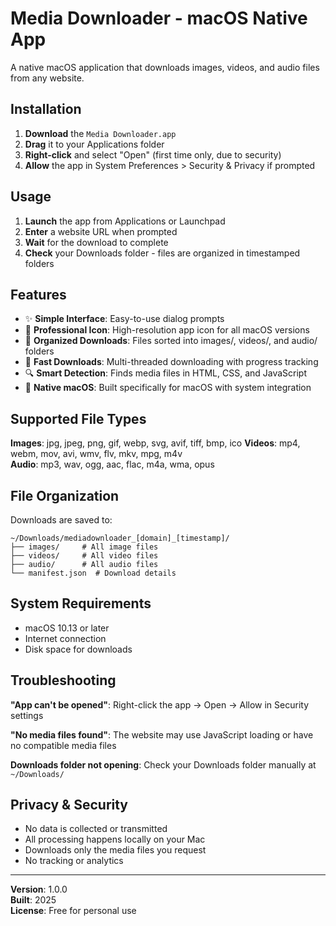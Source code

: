 # Media Downloader - macOS Native App

A native macOS application that downloads images, videos, and audio files from any website.

## Installation

1. **Download** the `Media Downloader.app` 
2. **Drag** it to your Applications folder
3. **Right-click** and select "Open" (first time only, due to security)
4. **Allow** the app in System Preferences > Security & Privacy if prompted

## Usage

1. **Launch** the app from Applications or Launchpad
2. **Enter** a website URL when prompted
3. **Wait** for the download to complete
4. **Check** your Downloads folder - files are organized in timestamped folders

## Features

- ✨ **Simple Interface**: Easy-to-use dialog prompts
- 🎨 **Professional Icon**: High-resolution app icon for all macOS versions
- 📁 **Organized Downloads**: Files sorted into images/, videos/, and audio/ folders  
- 🚀 **Fast Downloads**: Multi-threaded downloading with progress tracking
- 🔍 **Smart Detection**: Finds media files in HTML, CSS, and JavaScript
- 📱 **Native macOS**: Built specifically for macOS with system integration

## Supported File Types

**Images**: jpg, jpeg, png, gif, webp, svg, avif, tiff, bmp, ico
**Videos**: mp4, webm, mov, avi, wmv, flv, mkv, mpg, m4v  
**Audio**: mp3, wav, ogg, aac, flac, m4a, wma, opus

## File Organization

Downloads are saved to:
```
~/Downloads/mediadownloader_[domain]_[timestamp]/
├── images/     # All image files
├── videos/     # All video files
├── audio/      # All audio files
└── manifest.json  # Download details
```

## System Requirements

- macOS 10.13 or later
- Internet connection
- Disk space for downloads

## Troubleshooting

**"App can't be opened"**: Right-click the app → Open → Allow in Security settings

**"No media files found"**: The website may use JavaScript loading or have no compatible media files

**Downloads folder not opening**: Check your Downloads folder manually at `~/Downloads/`

## Privacy & Security

- No data is collected or transmitted
- All processing happens locally on your Mac  
- Downloads only the media files you request
- No tracking or analytics

---

**Version**: 1.0.0  
**Built**: 2025  
**License**: Free for personal use